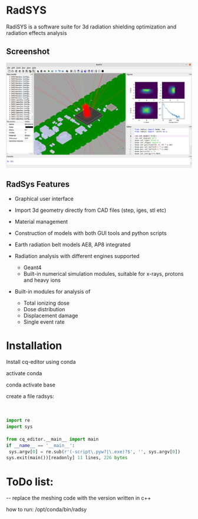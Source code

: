 # RadSYS
RadiSYS is a software suite for 3d radiation shielding optimization and radiation effects analysis 
## Screenshot
![RadiSYS GUI](radsys.png?raw=true "RadiSYS")

## RadSys Features  

* Graphical user interface
* Import 3d geometry directly  from CAD files (step, iges, stl etc)
* Material management 
* Construction of models with both GUI tools and python scripts 
* Earth radiation belt models AE8, AP8 integrated
* Radiation analysis with different engines supported
  * Geant4
  * Built-in numerical simulation modules, suitable for x-rays, protons and heavy ions
* Built-in modules for analysis of 

  *  Total ionizing dose
  *  Dose distribution 
  *  Displacement damage
  *  Single event rate



# Installation


Install cq-editor using conda


activate conda

conda activate base

create a file radsys:

```python
 

import re
import sys

from cq_editor.__main__ import main
if __name__ == '__main__':
 sys.argv[0] = re.sub(r'(-script\.pyw?|\.exe)?$', '', sys.argv[0])
sys.exit(main())[readonly] 11 lines, 226 bytes
```

# ToDo list:

-- replace the meshing code with the version written in c++

how to run:
/opt/conda/bin/radsy
